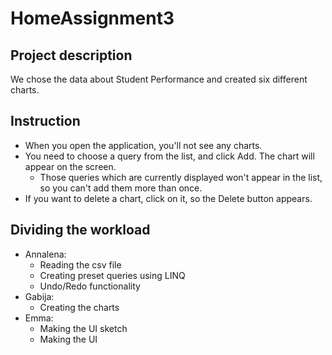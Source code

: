 # HomeAssignment3

## Project description
We chose the data about Student Performance and created six different charts.

## Instruction
- When you open the application, you'll not see any charts. 
- You need to choose a query from the list, and click Add. The chart will appear on the screen.
    - Those queries which are currently displayed won't appear in the list, so you can't add them more than once.
- If you want to delete a chart, click on it, so the Delete button appears.

## Dividing the workload
- Annalena:
    - Reading the csv file
    - Creating preset queries using LINQ
    - Undo/Redo functionality
- Gabija:
    - Creating the charts
- Emma:
    - Making the UI sketch
    - Making the UI